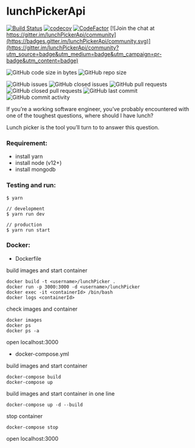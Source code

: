# lunchPickerApi

[![Build Status](https://travis-ci.com/yeukfei02/lunchPickerApi.svg?branch=master)](https://travis-ci.com/yeukfei02/lunchPickerApi)
[![codecov](https://codecov.io/gh/yeukfei02/lunchPickerApi/branch/master/graph/badge.svg)](https://codecov.io/gh/yeukfei02/lunchPickerApi)
[![CodeFactor](https://www.codefactor.io/repository/github/yeukfei02/lunchpickerapi/badge)](https://www.codefactor.io/repository/github/yeukfei02/lunchpickerapi)
[![Join the chat at https://gitter.im/lunchPickerApi/community](https://badges.gitter.im/lunchPickerApi/community.svg)](https://gitter.im/lunchPickerApi/community?utm_source=badge&utm_medium=badge&utm_campaign=pr-badge&utm_content=badge)

![GitHub code size in bytes](https://img.shields.io/github/languages/code-size/yeukfei02/lunchPickerApi)
![GitHub repo size](https://img.shields.io/github/repo-size/yeukfei02/lunchPickerApi)

![GitHub issues](https://img.shields.io/github/issues/yeukfei02/lunchPickerApi)
![GitHub closed issues](https://img.shields.io/github/issues-closed/yeukfei02/lunchPickerApi)
![GitHub pull requests](https://img.shields.io/github/issues-pr/yeukfei02/lunchPickerApi)
![GitHub closed pull requests](https://img.shields.io/github/issues-pr-closed/yeukfei02/lunchPickerApi)
![GitHub last commit](https://img.shields.io/github/last-commit/yeukfei02/lunchPickerApi)
![GitHub commit activity](https://img.shields.io/github/commit-activity/m/yeukfei02/lunchPickerApi)

If you’re a working software engineer, you’ve probably encountered with one of the toughest questions, where should I have lunch?

Lunch picker is the tool you’ll turn to to answer this question.

### Requirement:
 - install yarn
 - install node (v12+)
 - install mongodb

### Testing and run:
```
$ yarn

// development
$ yarn run dev

// production
$ yarn run start
```

### Docker:

- Dockerfile

build images and start container
```
docker build -t <username>/lunchPicker .
docker run -p 3000:3000 -d <username>/lunchPicker
docker exec -it <containerId> /bin/bash
docker logs <containerId>
```

check images and container
```
docker images
docker ps
docker ps -a
```

open localhost:3000

- docker-compose.yml

build images and start container
```
docker-compose build
docker-compose up
```
build images and start container in one line
```
docker-compose up -d --build
```

stop container
```
docker-compose stop
```

open localhost:3000
